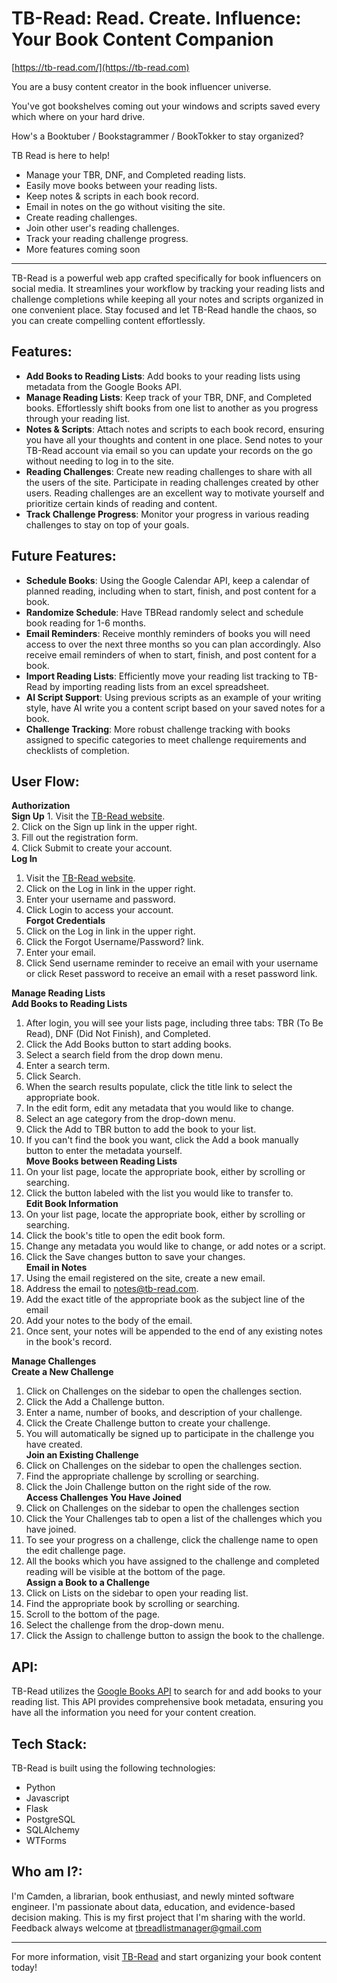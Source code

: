 # TB-Read: Read. Create. Influence: Your Book Content Companion
[https://tb-read.com/](https://tb-read.com)

You are a busy content creator in the book influencer universe.

You've got bookshelves coming out your windows and scripts saved every which where on your hard drive.

How's a Booktuber / Bookstagrammer / BookTokker to stay organized?

TB Read is here to help!

- Manage your TBR, DNF, and Completed reading lists.
- Easily move books between your reading lists.
- Keep notes & scripts in each book record.
- Email in notes on the go without visiting the site.
- Create reading challenges.
- Join other user's reading challenges.
- Track your reading challenge progress.
- More features coming soon

___

TB-Read is a powerful web app crafted specifically for book influencers on social media. It streamlines your workflow by tracking your reading lists and challenge completions while keeping all your notes and scripts organized in one convenient place. Stay focused and let TB-Read handle the chaos, so you can create compelling content effortlessly.

## Features: 
- **Add Books to Reading Lists**: Add books to your reading lists using metadata from the Google Books API. 
- **Manage Reading Lists**: Keep track of your TBR, DNF, and Completed books. Effortlessly shift books from one list to another as you progress through your reading list. 
- **Notes & Scripts**: Attach notes and scripts to each  book record, ensuring you have all your thoughts and content in one place. Send notes to your TB-Read account via email so you can update your records on the go without needing to log in to the site. 
- **Reading Challenges**: Create new reading challenges to share with all the users of the site. Participate in reading challenges created by other users. Reading challenges are an excellent way to motivate yourself and prioritize certain kinds of reading and content. 
- **Track Challenge Progress**: Monitor your progress in various reading challenges to stay on top of your goals. 

## Future Features: 
- **Schedule Books**: Using the Google Calendar API, keep a calendar of planned reading, including when to start, finish, and post content for a book. 
- **Randomize Schedule**: Have TBRead randomly select and schedule book reading for 1-6 months. 
- **Email Reminders**: Receive monthly reminders of books you will need access to over the next three months so you can plan accordingly. Also receive email reminders of when to start, finish, and post content for a book. 
- **Import Reading Lists**: Efficiently move your reading list tracking to TB-Read by importing reading lists from an excel spreadsheet. 
- **AI Script Support**: Using previous scripts as an example of your writing style, have AI write you a content script based on your saved notes for a book. 
- **Challenge Tracking**: More robust challenge tracking with books assigned to specific categories to meet challenge requirements and checklists of completion. 

## User Flow: 
**Authorization**\
**Sign Up**
    1. Visit the [TB-Read website](https://tb-read.com).\
    2. Click on the Sign up link in the upper right.\
    3. Fill out the registration form. \
    4. Click Submit to create your account.\
**Log In**
1. Visit the [TB-Read website](https://tb-read.com).
2. Click on the Log in link in the upper right. 
3. Enter your username and password. 
4. Click Login to access your account. \
**Forgot Credentials**
1. Click on the Log in link in the upper right.
2. Click the Forgot Username/Password? link. 
3. Enter your email. 
4. Click Send username reminder to receive an email with your username or click Reset password to receive an email with a reset password link. 

**Manage Reading Lists**\
**Add Books to Reading Lists**
1. After login, you will see your lists page, including three tabs: TBR (To Be Read), DNF (Did Not Finish), and Completed. 
2. Click the Add Books button to start adding books.
3. Select a search field from the drop down menu. 
4. Enter a search term. 
5. Click Search. 
6. When the search results populate, click the title link to select the appropriate book. 
7. In the edit form, edit any metadata that you would like to change. 
8. Select an age category from the drop-down menu. 
9. Click the Add to TBR button to add the book to your list. 
10. If you can't find the book you want, click the Add a book manually button to enter the metadata yourself. \
**Move Books between Reading Lists**
1. On your list page, locate the appropriate book, either by scrolling or searching. 
2. Click the button labeled with the list you would like to transfer to.\
**Edit Book Information**
1. On your list page, locate the appropriate book, either by scrolling or searching. 
2. Click the book's title to open the edit book form. 
3. Change any metadata you would like to change, or add notes or a script. 
4. Click the Save changes button to save your changes. \
**Email in Notes**
1. Using the email registered on the site, create a new email. 
2. Address the email to notes@tb-read.com.
3. Add the exact title of the appropriate book as the subject line of the email
4. Add your notes to the body of the email. 
5. Once sent, your notes will be appended to the end of any existing notes in the book's record. 

**Manage Challenges**\
**Create a New Challenge**
1. Click on Challenges on the sidebar to open the challenges section. 
2. Click the Add a Challenge button. 
3. Enter a name, number of books, and description of your challenge. 
4. Click the Create Challenge button to create your challenge. 
5. You will automatically be signed up to participate in the challenge you have created. \
**Join an Existing Challenge**
1. Click on Challenges on the sidebar to open the challenges section.
2. Find the appropriate challenge by scrolling or searching. 
3. Click the Join Challenge button on the right side of the row. \
**Access Challenges You Have Joined**
1. Click on Challenges on the sidebar to open the challenges section
2. Click the Your Challenges tab to open a list of the challenges which you have joined. 
3. To see your progress on a challenge, click the challenge name to open the edit challenge page. 
4. All the books which you have assigned to the challenge and completed reading will be visible at the bottom of the page. \
**Assign a Book to a Challenge**
1. Click on Lists on the sidebar to open your reading list. 
2. Find the appropriate book by scrolling or searching. 
3. Scroll to the bottom of the page. 
4. Select the challenge from the drop-down menu. 
5. Click the Assign to challenge button to assign the book to the challenge. 

## API:  
TB-Read utilizes the [Google Books API](https://developers.google.com/books) to search for and add books to your reading list. This API provides comprehensive book metadata, ensuring you have all the information you need for your content creation.  

## Tech Stack:
TB-Read is built using the following technologies: 
- Python
- Javascript
- Flask
- PostgreSQL
- SQLAlchemy
- WTForms

## Who am I?: 
I'm Camden, a librarian, book enthusiast, and newly minted software engineer. I'm passionate about data, education, and evidence-based decision making. This is my first project that I'm sharing with the world. Feedback always welcome at tbreadlistmanager@gmail.com

___

For more information, visit [TB-Read](https://tb-read.com) and start organizing your book content today!
